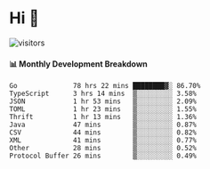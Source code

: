 # Hi 👋
 
![visitors](https://visitor-badge.glitch.me/badge?page_id=sorcererxw.sorcererx)

#### 📊 Monthly Development Breakdown

<!--START_SECTION:waka-->
```text
Go              78 hrs 22 mins ████████▓░ 86.70%
TypeScript      3 hrs 14 mins  ▒░░░░░░░░░ 3.58%
JSON            1 hr 53 mins   ▒░░░░░░░░░ 2.09%
TOML            1 hr 23 mins   ▒░░░░░░░░░ 1.55%
Thrift          1 hr 13 mins   ▒░░░░░░░░░ 1.36%
Java            47 mins        ▒░░░░░░░░░ 0.87%
CSV             44 mins        ▒░░░░░░░░░ 0.82%
XML             41 mins        ▒░░░░░░░░░ 0.77%
Other           28 mins        ▒░░░░░░░░░ 0.52%
Protocol Buffer 26 mins        ▒░░░░░░░░░ 0.49%
```
<!--END_SECTION:waka-->
